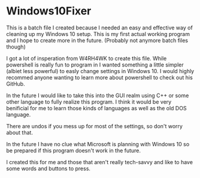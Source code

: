 # Windows10Fixer
This is a batch file I created because I needed an easy and effective way of cleaning up my Windows 10 setup. This is my first actual working program and I hope to create more in the future. (Probably not anymore batch files though) 

I got a lot of insperation from W4RH4WK to create this file. While powershell is really fun to program in I wanted something a little simpler (albiet less powerful) to easly change settings in Windows 10. I would highly recommed anyone wanting to learn more about powershell to check out his GitHub.

In the future I would like to take this into the GUI realm using C++ or some other language to fully realize this program. I think it would be very benificial for me to learn those kinds of languages as well as the old DOS language. 

There are undos if you mess up for most of the settings, so don't worry about that.

In the future I have no clue what Microsoft is planning with Windows 10 so be prepared if this program doesn't work in the future. 

I created this for me and those that aren't really tech-savvy and like to have some words and buttons to press. 
